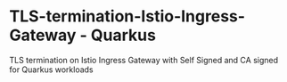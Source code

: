 # TLS-termination-Istio-Ingress- Gateway - Quarkus
TLS termination on Istio Ingress Gateway with Self Signed and CA signed for Quarkus workloads
